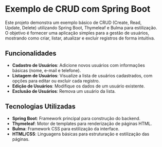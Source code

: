 # Exemplo de CRUD com Spring Boot
Este projeto demonstra um exemplo básico de CRUD (Create, Read, Update, Delete) utilizando Spring Boot, Thymeleaf e Bulma para estilização. O objetivo é fornecer uma aplicação simples para a gestão de usuários, mostrando como criar, listar, atualizar e excluir registros de forma intuitiva.

## Funcionalidades
- **Cadastro de Usuários**: Adicione novos usuários com informações básicas (nome, e-mail e telefone). <br>
- **Listagem de Usuários**: Visualize a lista de usuários cadastrados, com opções para editar ou excluir cada registro.<br>
- **Edição de Usuários**: Modifique os dados de um usuário existente.<br>
- **Exclusão de Usuários**: Remova um usuário da lista. <br>


## Tecnologias Utilizadas
- **Spring Boot**: Framework principal para construção do backend. <br>
- **Thymeleaf**: Motor de templates para renderização de páginas HTML. <br>
- **Bulma**: Framework CSS para estilização da interface. <br>
- **HTML/CSS**: Linguagens básicas para estruturação e estilização das páginas. <br>

